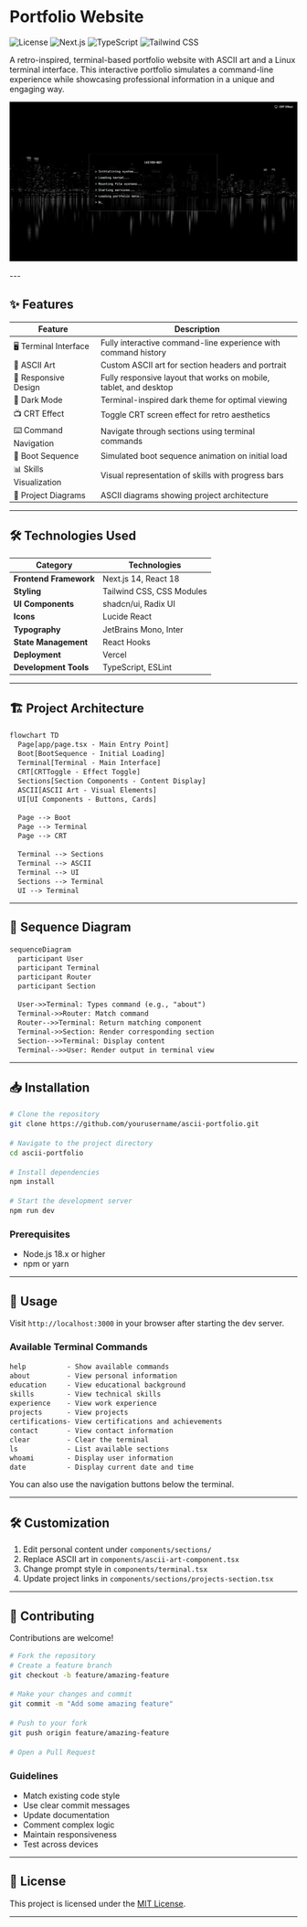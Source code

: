 # Portfolio Website

![License](https://img.shields.io/badge/license-MIT-blue.svg)
![Next.js](https://img.shields.io/badge/Next.js-14.1.0-black)
![TypeScript](https://img.shields.io/badge/TypeScript-5.x-blue)
![Tailwind CSS](https://img.shields.io/badge/Tailwind-3.3.0-38B2AC)

A retro-inspired, terminal-based portfolio website with ASCII art and a Linux terminal interface. This interactive portfolio simulates a command-line experience while showcasing professional information in a unique and engaging way.
<p align="center">
  <img src="thi.png" alt="Screenshot" width="600"/>
</p>
---

## ✨ Features

<table>
  <thead>
    <tr>
      <th>Feature</th>
      <th>Description</th>
    </tr>
  </thead>
  <tbody>
    <tr>
      <td>🖥️ Terminal Interface</td>
      <td>Fully interactive command-line experience with command history</td>
    </tr>
    <tr>
      <td>🎨 ASCII Art</td>
      <td>Custom ASCII art for section headers and portrait</td>
    </tr>
    <tr>
      <td>📱 Responsive Design</td>
      <td>Fully responsive layout that works on mobile, tablet, and desktop</td>
    </tr>
    <tr>
      <td>🌙 Dark Mode</td>
      <td>Terminal-inspired dark theme for optimal viewing</td>
    </tr>
    <tr>
      <td>📺 CRT Effect</td>
      <td>Toggle CRT screen effect for retro aesthetics</td>
    </tr>
    <tr>
      <td>⌨️ Command Navigation</td>
      <td>Navigate through sections using terminal commands</td>
    </tr>
    <tr>
      <td>🔄 Boot Sequence</td>
      <td>Simulated boot sequence animation on initial load</td>
    </tr>
    <tr>
      <td>📊 Skills Visualization</td>
      <td>Visual representation of skills with progress bars</td>
    </tr>
    <tr>
      <td>📝 Project Diagrams</td>
      <td>ASCII diagrams showing project architecture</td>
    </tr>
  </tbody>
</table>

---

## 🛠️ Technologies Used

<table>
  <thead>
    <tr>
      <th>Category</th>
      <th>Technologies</th>
    </tr>
  </thead>
  <tbody>
    <tr>
      <td><strong>Frontend Framework</strong></td>
      <td>Next.js 14, React 18</td>
    </tr>
    <tr>
      <td><strong>Styling</strong></td>
      <td>Tailwind CSS, CSS Modules</td>
    </tr>
    <tr>
      <td><strong>UI Components</strong></td>
      <td>shadcn/ui, Radix UI</td>
    </tr>
    <tr>
      <td><strong>Icons</strong></td>
      <td>Lucide React</td>
    </tr>
    <tr>
      <td><strong>Typography</strong></td>
      <td>JetBrains Mono, Inter</td>
    </tr>
    <tr>
      <td><strong>State Management</strong></td>
      <td>React Hooks</td>
    </tr>
    <tr>
      <td><strong>Deployment</strong></td>
      <td>Vercel</td>
    </tr>
    <tr>
      <td><strong>Development Tools</strong></td>
      <td>TypeScript, ESLint</td>
    </tr>
  </tbody>
</table>

---

## 🏗️ Project Architecture

```mermaid
flowchart TD
  Page[app/page.tsx - Main Entry Point]
  Boot[BootSequence - Initial Loading]
  Terminal[Terminal - Main Interface]
  CRT[CRTToggle - Effect Toggle]
  Sections[Section Components - Content Display]
  ASCII[ASCII Art - Visual Elements]
  UI[UI Components - Buttons, Cards]

  Page --> Boot
  Page --> Terminal
  Page --> CRT

  Terminal --> Sections
  Terminal --> ASCII
  Terminal --> UI
  Sections --> Terminal
  UI --> Terminal
```


---

## 🧭 Sequence Diagram

```mermaid
sequenceDiagram
  participant User
  participant Terminal
  participant Router
  participant Section

  User->>Terminal: Types command (e.g., "about")
  Terminal->>Router: Match command
  Router-->>Terminal: Return matching component
  Terminal->>Section: Render corresponding section
  Section-->>Terminal: Display content
  Terminal-->>User: Render output in terminal view
```

---

## 📥 Installation

```bash
# Clone the repository
git clone https://github.com/yourusername/ascii-portfolio.git

# Navigate to the project directory
cd ascii-portfolio

# Install dependencies
npm install

# Start the development server
npm run dev
```

### Prerequisites

- Node.js 18.x or higher
- npm or yarn

---

## 🚀 Usage

Visit `http://localhost:3000` in your browser after starting the dev server.

### Available Terminal Commands

```
help          - Show available commands
about         - View personal information
education     - View educational background
skills        - View technical skills
experience    - View work experience
projects      - View projects
certifications- View certifications and achievements
contact       - View contact information
clear         - Clear the terminal
ls            - List available sections
whoami        - Display user information
date          - Display current date and time
```

You can also use the navigation buttons below the terminal.

---

## 🛠️ Customization

1. Edit personal content under `components/sections/`
2. Replace ASCII art in `components/ascii-art-component.tsx`
3. Change prompt style in `components/terminal.tsx`
4. Update project links in `components/sections/projects-section.tsx`

---

## 👥 Contributing

Contributions are welcome!

```bash
# Fork the repository
# Create a feature branch
git checkout -b feature/amazing-feature

# Make your changes and commit
git commit -m "Add some amazing feature"

# Push to your fork
git push origin feature/amazing-feature

# Open a Pull Request
```

### Guidelines

- Match existing code style
- Use clear commit messages
- Update documentation
- Comment complex logic
- Maintain responsiveness
- Test across devices

---

## 📄 License

This project is licensed under the [MIT License](LICENSE).

---

